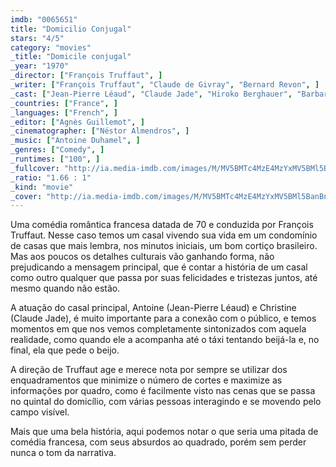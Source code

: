 ```yaml
---
imdb: "0065651"
title: "Domicilio Conjugal"
stars: "4/5"
category: "movies"
_title: "Domicile conjugal"
_year: "1970"
_director: ["François Truffaut", ]
_writer: ["François Truffaut", "Claude de Givray", "Bernard Revon", ]
_cast: ["Jean-Pierre Léaud", "Claude Jade", "Hiroko Berghauer", "Barbara Laage", "Danièle Girard", "Daniel Ceccaldi", "Claire Duhamel", "Daniel Boulanger", "Silvana Blasi", ]
_countries: ["France", ]
_languages: ["French", ]
_editor: ["Agnès Guillemot", ]
_cinematographer: ["Néstor Almendros", ]
_music: ["Antoine Duhamel", ]
_genres: ["Comedy", ]
_runtimes: ["100", ]
_fullcover: "http://ia.media-imdb.com/images/M/MV5BMTc4MzE4MzYxMV5BMl5BanBnXkFtZTYwMzUxMzk4.jpg"
_ratio: "1.66 : 1"
_kind: "movie"
_cover: "http://ia.media-imdb.com/images/M/MV5BMTc4MzE4MzYxMV5BMl5BanBnXkFtZTYwMzUxMzk4._V1._SX85_SY140_.jpg"
---
```

Uma comédia romântica francesa datada de 70 e conduzida por François Truffaut. Nesse caso temos um casal vivendo sua vida em um condomínio de casas que mais lembra, nos minutos iniciais, um bom cortiço brasileiro. Mas aos poucos os detalhes culturais vão ganhando forma, não prejudicando a mensagem principal, que é contar a história de um casal como outro qualquer que passa por suas felicidades e tristezas juntos, até mesmo quando não estão.

A atuação do casal principal, Antoine (Jean-Pierre Léaud) e Christine (Claude Jade), é muito importante para a conexão com o público, e temos momentos em que nos vemos completamente sintonizados com aquela realidade, como quando ele a acompanha até o táxi tentando beijá-la e, no final, ela que pede o beijo.

A direção de Truffaut age e merece nota por sempre se utilizar dos enquadramentos que minimize o número de cortes e maximize as informações por quadro, como é facilmente visto nas cenas que se passa no quintal do domicílio, com várias pessoas interagindo e se movendo pelo campo visível.

Mais que uma bela história, aqui podemos notar o que seria uma pitada de comédia francesa, com seus absurdos ao quadrado, porém sem perder nunca o tom da narrativa.

